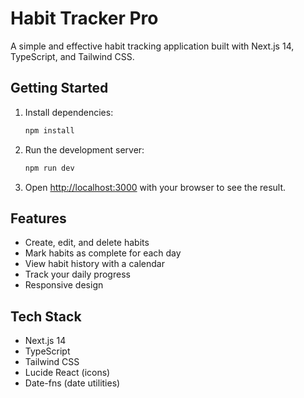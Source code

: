 # Habit Tracker Pro

A simple and effective habit tracking application built with Next.js 14, TypeScript, and Tailwind CSS.

## Getting Started

1. Install dependencies:
   ```bash
   npm install
   ```

2. Run the development server:
   ```bash
   npm run dev
   ```

3. Open [http://localhost:3000](http://localhost:3000) with your browser to see the result.

## Features

- Create, edit, and delete habits
- Mark habits as complete for each day
- View habit history with a calendar
- Track your daily progress
- Responsive design

## Tech Stack

- Next.js 14
- TypeScript
- Tailwind CSS
- Lucide React (icons)
- Date-fns (date utilities)